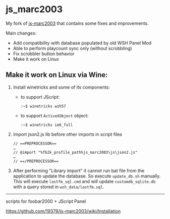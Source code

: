 # js_marc2003

My fork of [js-marc2003](https://github.com/19379/js-marc2003) that contains some fixes and improvements.

Main changes:

* Add compatibility with database populated by old WSH Panel Mod
* Able to perform playcount sync only (without scrobbling)
* Fix scrobbler button behavior
* Make it work on Linux

## Make it work on Linux via Wine:

1. Install winetricks and some of its components:

    * to support JScript:

        ```
        :~$ winetricks wsh57
        ```

    * to support `ActiveXObject` object:

        ```
        :~$ winetricks ie6_full
        ```

1. Import json2.js lib before other imports in script files

    ```
    // ==PREPROCESSOR==
    …
    // @import "%fb2k_profile_path%js_marc2003\js\json2.js"
    …
    // ==/PREPROCESSOR==
    ```

1. After performing "Library import" it cannot run bat file from the application to update the database.
So execute `update_db.sh` manually.
This will execute `lastfm_sql.cmd` and will update `customdb_sqlite.db` with a query stored in `wsh_data/lastfm.sql`.

---

scripts for foobar2000 + JScript Panel

https://github.com/19379/js-marc2003/wiki/Installation
